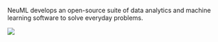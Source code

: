 NeuML develops an open-source suite of data analytics and machine learning software to solve everyday problems.

![](https://raw.githubusercontent.com/neuml/txtai/master/apps.jpg)
